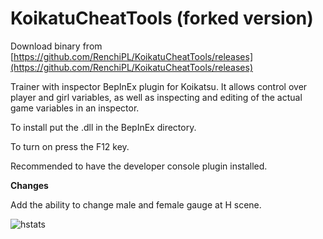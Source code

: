 # KoikatuCheatTools (forked version)

Download binary from [https://github.com/RenchiPL/KoikatuCheatTools/releases](https://github.com/RenchiPL/KoikatuCheatTools/releases)

Trainer with inspector BepInEx plugin for Koikatsu. It allows control over player and girl variables, as well as inspecting and editing of the actual game variables in an inspector.

To install put the .dll in the BepInEx directory.

To turn on press the F12 key.

Recommended to have the developer console plugin installed.

**Changes**

Add the ability to change male and female gauge at H scene.

![hstats](https://user-images.githubusercontent.com/39810994/40809601-34a4c5da-6555-11e8-9e51-0b010f7e97e0.jpg)